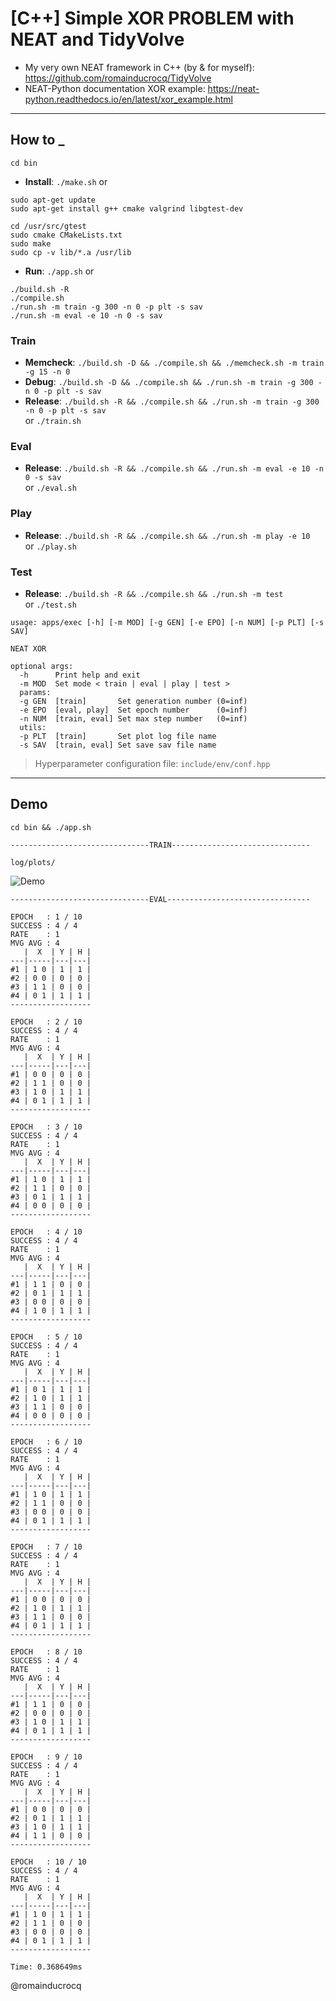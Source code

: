 # [C++] Simple XOR PROBLEM with NEAT and TidyVolve

- My very own NEAT framework in C++ (by & for myself): https://github.com/romainducrocq/TidyVolve
- NEAT-Python documentation XOR example: https://neat-python.readthedocs.io/en/latest/xor_example.html

****

## How to _

`cd bin`
- **Install**: `./make.sh` or  
```
sudo apt-get update
sudo apt-get install g++ cmake valgrind libgtest-dev

cd /usr/src/gtest
sudo cmake CMakeLists.txt
sudo make
sudo cp -v lib/*.a /usr/lib
```

- **Run**: `./app.sh` or  
```
./build.sh -R
./compile.sh
./run.sh -m train -g 300 -n 0 -p plt -s sav
./run.sh -m eval -e 10 -n 0 -s sav
```

### Train
- **Memcheck**: `./build.sh -D && ./compile.sh && ./memcheck.sh -m train -g 15 -n 0`  
- **Debug**: `./build.sh -D && ./compile.sh && ./run.sh -m train -g 300 -n 0 -p plt -s sav`  
- **Release**: `./build.sh -R && ./compile.sh && ./run.sh -m train -g 300 -n 0 -p plt -s sav`  
or `./train.sh`  

### Eval
- **Release**: `./build.sh -R && ./compile.sh && ./run.sh -m eval -e 10 -n 0 -s sav`  
or `./eval.sh`  

### Play
- **Release**: `./build.sh -R && ./compile.sh && ./run.sh -m play -e 10`  
or `./play.sh`  

### Test
- **Release**: `./build.sh -R && ./compile.sh && ./run.sh -m test`  
or `./test.sh`  

```
usage: apps/exec [-h] [-m MOD] [-g GEN] [-e EPO] [-n NUM] [-p PLT] [-s SAV]

NEAT XOR

optional args:
  -h      Print help and exit
  -m MOD  Set mode < train | eval | play | test >
  params:
  -g GEN  [train]       Set generation number (0=inf)
  -e EPO  [eval, play]  Set epoch number      (0=inf)
  -n NUM  [train, eval] Set max step number   (0=inf)
  utils:
  -p PLT  [train]       Set plot log file name
  -s SAV  [train, eval] Set save sav file name
```
> Hyperparameter configuration file: `include/env/conf.hpp`

****

## Demo

`cd bin && ./app.sh`

```
-------------------------------TRAIN-------------------------------

log/plots/
```

![Demo](log/plots/demo.jpg)

```
-------------------------------EVAL--------------------------------

EPOCH   : 1 / 10
SUCCESS : 4 / 4
RATE    : 1
MVG AVG : 4
   |  X  | Y | H |
---|-----|---|---|
#1 | 1 0 | 1 | 1 |
#2 | 0 0 | 0 | 0 |
#3 | 1 1 | 0 | 0 |
#4 | 0 1 | 1 | 1 |
------------------

EPOCH   : 2 / 10
SUCCESS : 4 / 4
RATE    : 1
MVG AVG : 4
   |  X  | Y | H |
---|-----|---|---|
#1 | 0 0 | 0 | 0 |
#2 | 1 1 | 0 | 0 |
#3 | 1 0 | 1 | 1 |
#4 | 0 1 | 1 | 1 |
------------------

EPOCH   : 3 / 10
SUCCESS : 4 / 4
RATE    : 1
MVG AVG : 4
   |  X  | Y | H |
---|-----|---|---|
#1 | 1 0 | 1 | 1 |
#2 | 1 1 | 0 | 0 |
#3 | 0 1 | 1 | 1 |
#4 | 0 0 | 0 | 0 |
------------------

EPOCH   : 4 / 10
SUCCESS : 4 / 4
RATE    : 1
MVG AVG : 4
   |  X  | Y | H |
---|-----|---|---|
#1 | 1 1 | 0 | 0 |
#2 | 0 1 | 1 | 1 |
#3 | 0 0 | 0 | 0 |
#4 | 1 0 | 1 | 1 |
------------------

EPOCH   : 5 / 10
SUCCESS : 4 / 4
RATE    : 1
MVG AVG : 4
   |  X  | Y | H |
---|-----|---|---|
#1 | 0 1 | 1 | 1 |
#2 | 1 0 | 1 | 1 |
#3 | 1 1 | 0 | 0 |
#4 | 0 0 | 0 | 0 |
------------------

EPOCH   : 6 / 10
SUCCESS : 4 / 4
RATE    : 1
MVG AVG : 4
   |  X  | Y | H |
---|-----|---|---|
#1 | 1 0 | 1 | 1 |
#2 | 1 1 | 0 | 0 |
#3 | 0 0 | 0 | 0 |
#4 | 0 1 | 1 | 1 |
------------------

EPOCH   : 7 / 10
SUCCESS : 4 / 4
RATE    : 1
MVG AVG : 4
   |  X  | Y | H |
---|-----|---|---|
#1 | 0 0 | 0 | 0 |
#2 | 1 0 | 1 | 1 |
#3 | 1 1 | 0 | 0 |
#4 | 0 1 | 1 | 1 |
------------------

EPOCH   : 8 / 10
SUCCESS : 4 / 4
RATE    : 1
MVG AVG : 4
   |  X  | Y | H |
---|-----|---|---|
#1 | 1 1 | 0 | 0 |
#2 | 0 0 | 0 | 0 |
#3 | 1 0 | 1 | 1 |
#4 | 0 1 | 1 | 1 |
------------------

EPOCH   : 9 / 10
SUCCESS : 4 / 4
RATE    : 1
MVG AVG : 4
   |  X  | Y | H |
---|-----|---|---|
#1 | 0 0 | 0 | 0 |
#2 | 0 1 | 1 | 1 |
#3 | 1 0 | 1 | 1 |
#4 | 1 1 | 0 | 0 |
------------------

EPOCH   : 10 / 10
SUCCESS : 4 / 4
RATE    : 1
MVG AVG : 4
   |  X  | Y | H |
---|-----|---|---|
#1 | 1 0 | 1 | 1 |
#2 | 1 1 | 0 | 0 |
#3 | 0 0 | 0 | 0 |
#4 | 0 1 | 1 | 1 |
------------------

Time: 0.368649ms
```

@romainducrocq

